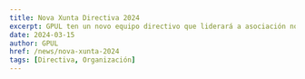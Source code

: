 ```yaml
---
title: Nova Xunta Directiva 2024
excerpt: GPUL ten un novo equipo directivo que liderará a asociación nos próximos anos. Con Jorge Teixeira á cabeza como presidente, esta nova directiva busca continuar coa misión de promover o software libre.
date: 2024-03-15
author: GPUL
href: /news/nova-xunta-2024
tags: [Directiva, Organización]
---
```

